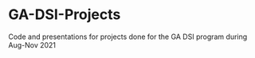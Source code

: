 # GA-DSI-Projects

Code and presentations for projects done for the GA DSI program during Aug-Nov 2021
